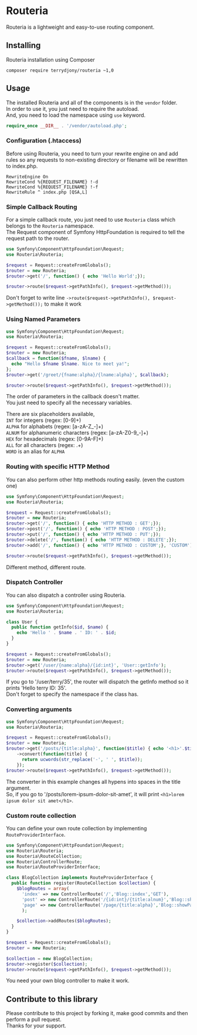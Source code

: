 # Routeria

Routeria is a lightweight and easy-to-use routing component.

## Installing
Routeria installation using Composer  
```
composer require terrydjony/routeria ~1,0
```

## Usage

The installed Routeria and all of the components is in the `vendor` folder.  
In order to use it, you just need to require the autoload.  
And, you need to load the namespace using `use` keyword.  

```php
require_once __DIR__ . '/vendor/autoload.php';
```


### Configuration (.htaccess)

Before using Routeria, you need to turn your rewrite engine on and add rules so any requests to non-existing directory or filename will be rewritten to index.php.
```
RewriteEngine On
RewriteCond %{REQUEST_FILENAME} !-d
RewriteCond %{REQUEST_FILENAME} !-f
RewriteRule ^ index.php [QSA,L]
```

### Simple Callback Routing

For a simple callback route, you just need to use `Routeria` class which belongs to the `Routeria` namespace.  
The Request component of Symfony HttpFoundation is required to tell the request path to the router.
```php
use Symfony\Component\HttpFoundation\Request;
use Routeria\Routeria;

$request = Request::createFromGlobals();
$router = new Routeria;
$router->get('/', function() { echo 'Hello World';});

$router->route($request->getPathInfo(), $request->getMethod());
```

Don't forget to write line `->route($request->getPathInfo(), $request->getMethod());` to make it work

### Using Named Parameters

```php
use Symfony\Component\HttpFoundation\Request;
use Routeria\Routeria;

$request = Request::createFromGlobals();
$router = new Routeria;
$callback = function($fname, $lname) {
  echo "Hello $fname $lname. Nice to meet ya!";
};
$router->get('/greet/{fname:alpha}/{lname:alpha}', $callback);

$router->route($request->getPathInfo(), $request->getMethod());
```

The order of parameters in the callback doesn't matter.  
You just need to specify all the necessary variables.  
  
There are six placeholders available,  
`INT` for integers (regex: [0-9]+)  
`ALPHA` for alphabets (regex: [a-zA-Z_-]+)  
`ALNUM` for alphanumeric characters (regex: [a-zA-Z0-9_-]+)  
`HEX` for hexadecimals (regex: [0-9A-F]+)  
`ALL` for all characters (regex: .+)  
`WORD` is an alias for `ALPHA`


### Routing with specific HTTP Method

You can also perform other http methods routing easily. (even the custom one)
```php
use Symfony\Component\HttpFoundation\Request;
use Routeria\Routeria;

$request = Request::createFromGlobals();
$router = new Routeria;
$router->get('/', function() { echo 'HTTP METHOD : GET';});
$router->post('/', function() { echo 'HTTP METHOD : POST';});
$router->put('/', function() { echo 'HTTP METHOD : PUT';});
$router->delete('/', function() { echo 'HTTP METHOD : DELETE';});
$router->add('/', function() { echo 'HTTP METHOD : CUSTOM';}, 'CUSTOM');

$router->route($request->getPathInfo(), $request->getMethod());
```

Different method, different route.

### Dispatch Controller

You can also dispatch a controller using Routeria.

```php
use Symfony\Component\HttpFoundation\Request;
use Routeria\Routeria;

class User {
  public function getInfo($id, $name) {
    echo 'Hello ' . $name . ' ID: ' . $id;
  }
}

$request = Request::createFromGlobals();
$router = new Routeria;
$router->get('/user/{name:alpha}/{id:int}', 'User::getInfo');
$router->route($request->getPathInfo(), $request->getMethod());
```

If you go to '/user/terry/35', the router will dispatch the getInfo method so it prints 'Hello terry ID: 35'.  
Don't forget to specify the namespace if the class has.

### Converting arguments

```php
use Symfony\Component\HttpFoundation\Request;
use Routeria\Routeria;

$request = Request::createFromGlobals();
$router = new Routeria;
$router->get('/posts/{title:alpha}', function($title) { echo '<h1>'.$title.'</h1>';})
    ->convert(function(title) {
      return ucwords(str_replace('-', ' ', $title));
    });
$router->route($request->getPathInfo(), $request->getMethod());
```

The converter in this example changes all hypens into spaces in the title argument.  
So, if you go to '/posts/lorem-ipsum-dolor-sit-amet', it will print `<h1>lorem ipsum dolor sit amet</h1>`.  


### Custom route collection

You can define your own route collection by implementing `RouteProviderInterface`.
```php
use Symfony\Component\HttpFoundation\Request;
use Routeria\Routeria;
use Routeria\RouteCollection;
use Routeria\ControllerRoute;
use Routeria\RouteProviderInterface;

class BlogCollection implements RouteProviderInterface {
  public function register(RouteCollection $collection) {
    $blogRoutes = array(
      'index' => new ControllerRoute('/','Blog::index','GET'),
      'post' => new ControllerRoute('/{id:int}/{title:alnum}','Blog::showPost','GET'),
      'page' => new ControllerRoute('/page/{title:alpha}','Blog::showPage','GET')
      );

    $collection->addRoutes($blogRoutes);
  }
}

$request = Request::createFromGlobals();
$router = new Routeria;

$collection = new BlogCollection;
$router->register($collection);
$router->route($request->getPathInfo(), $request->getMethod());
```
You need your own blog controller to make it work.


## Contribute to this library

Please contribute to this project by forking it, make good commits and then perform a pull request.  
Thanks for your support.

